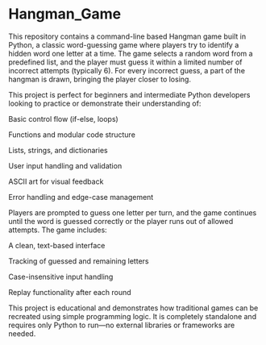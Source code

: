 # Hangman_Game
This repository contains a command-line based Hangman game built in Python, a classic word-guessing game where players try to identify a hidden word one letter at a time. The game selects a random word from a predefined list, and the player must guess it within a limited number of incorrect attempts (typically 6). For every incorrect guess, a part of the hangman is drawn, bringing the player closer to losing.

This project is perfect for beginners and intermediate Python developers looking to practice or demonstrate their understanding of:

Basic control flow (if-else, loops)

Functions and modular code structure

Lists, strings, and dictionaries

User input handling and validation

ASCII art for visual feedback

Error handling and edge-case management

Players are prompted to guess one letter per turn, and the game continues until the word is guessed correctly or the player runs out of allowed attempts. The game includes:

A clean, text-based interface

Tracking of guessed and remaining letters

Case-insensitive input handling

Replay functionality after each round

This project is educational and demonstrates how traditional games can be recreated using simple programming logic. It is completely standalone and requires only Python to run—no external libraries or frameworks are needed.
